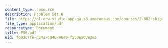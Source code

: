 ```yaml
---
content_type: resource
description: Problem Set 6
file: https://ol-ocw-studio-app-qa.s3.amazonaws.com/courses/2-082-ship-structural-analysis-design-13-122-spring-2003/f693d7fed241cd4696a9f5506a03e2e5_PS6.pdf
file_type: application/pdf
resourcetype: Document
title: PS6.pdf
uid: f693d7fe-d241-cd46-96a9-f5506a03e2e5
---
```

